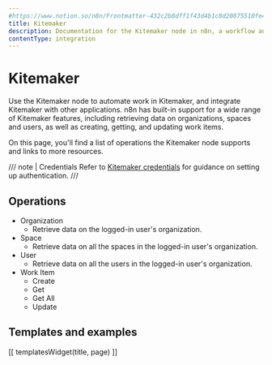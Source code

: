 ```yaml
---
#https://www.notion.so/n8n/Frontmatter-432c2b8dff1f43d4b1c8d20075510fe4
title: Kitemaker
description: Documentation for the Kitemaker node in n8n, a workflow automation platform. Includes details of operations and configuration, and links to examples and credentials information.
contentType: integration
---
```


# Kitemaker

Use the Kitemaker node to automate work in Kitemaker, and integrate Kitemaker with other applications. n8n has built-in support for a wide range of Kitemaker features, including retrieving data on organizations, spaces and users, as well as creating, getting, and updating work items. 

On this page, you'll find a list of operations the Kitemaker node supports and links to more resources.

/// note | Credentials
Refer to [Kitemaker credentials](/integrations/builtin/credentials/kitemaker/) for guidance on setting up authentication. 
///

## Operations

* Organization
    * Retrieve data on the logged-in user's organization.
* Space
    * Retrieve data on all the spaces in the logged-in user's organization.
* User
    * Retrieve data on all the users in the logged-in user's organization.
* Work Item
    * Create
    * Get
    * Get All
    * Update

## Templates and examples

<!-- see https://www.notion.so/n8n/Pull-in-templates-for-the-integrations-pages-37c716837b804d30a33b47475f6e3780 -->
[[ templatesWidget(title, page) ]]
